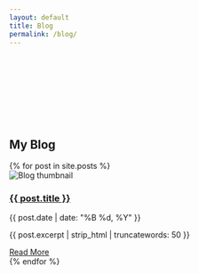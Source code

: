 ```yaml
---
layout: default
title: Blog
permalink: /blog/
---
```


<div style="padding-top: 120px; min-height: 80vh;">
<section id="blog-list">
    <h2>My Blog</h2>
    <div class="blog-posts">
        {% for post in site.posts %}
        <article class="blog-post">
  <img class="blog-thumb" src="{{ post.image | default: 'https://images.unsplash.com/photo-1506744038136-46273834b3fb?auto=format&fit=crop&w=400&q=80' }}" alt="Blog thumbnail">
  <h3><a href="{{ post.url | relative_url }}">{{ post.title }}</a></h3>
  <p class="post-meta">{{ post.date | date: "%B %d, %Y" }}</p>
  <p>{{ post.excerpt | strip_html | truncatewords: 50 }}</p>
  <a href="{{ post.url | relative_url }}" class="read-more">Read More</a>
</article>
        {% endfor %}
    </div>
</section>
</div>

